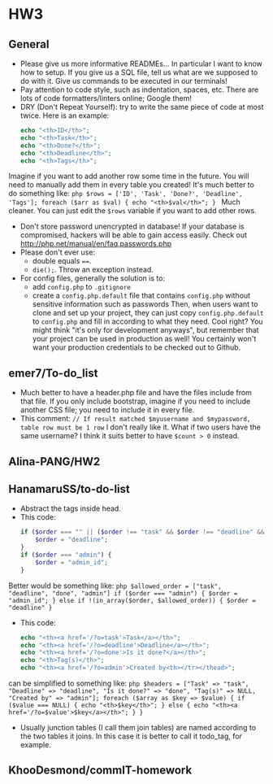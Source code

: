 # HW3

## General
- Please give us more informative READMEs... In particular I want to know how to setup. If you give us a SQL file, tell us what are we supposed to do with it. Give us commands to be executed in our terminals!
- Pay attention to code style, such as indentation, spaces, etc. There are lots of code formatters/linters online; Google them!
- DRY (Don't Repeat Yourself): try to write the same piece of code at most twice. Here is an example:
    ```php
    echo "<th>ID</th>";
    echo "<th>Task</th>";
    echo "<th>Done?</th>";
    echo "<th>Deadline</th>";
    echo "<th>Tags</th>";
    ```
Imagine if you want to add another row some time in the future. You will need to manually add them in every table you created! It's much better to do something like:
    ```php
    $rows = ['ID', 'Task', 'Done?', 'Deadline', 'Tags'];
    foreach ($arr as $val) {
    	echo "<th>$val</th>";
    }
    ```
Much cleaner. You can just edit the `$rows` variable if you want to add other rows.
- Don't store password unencrypted in database! If your database is compromised, hackers will be able to gain access easily. Check out http://php.net/manual/en/faq.passwords.php
- Please don't ever use:
  - double equals `==`.
  - `die();`. Throw an exception instead.
- For config files, generally the solution is to:
  - add `config.php` to `.gitignore`
  - create a `config.php.default` file that contains `config.php` without sensitive information such as passwords
Then, when users want to clone and set up your project, they can just copy `config.php.default` to `config.php` and fill in according to what they need. Cool right? You might think "it's only for development anyways", but remember that your project can be used in production as well! You certainly won't want your production credentials to be checked out to Github.

## emer7/To-do_list
- Much better to have a header.php file and have the files include from that file. If you only include bootstrap, imagine if you need to include another CSS file; you need to include it in every file.
- This comment: `// If result matched $myusername and $mypassword, table row must be 1 row` I don't really like it. What if two users have the same username? I think it suits better to have `$count > 0` instead.

## Alina-PANG/HW2

## HanamaruSS/to-do-list
- Abstract the tags inside head.
- This code:
    ```php
    if ($order === "" || ($order !== "task" && $order !== "deadline" && $order !== "done" && $order !== "admin")) {
    	$order = "deadline";
    }
    if ($order === "admin") {
    	$order = "admin_id";
    }
    ```
Better would be something like:
    ```php
    $allowed_order = ["task", "deadline", "done", "admin"]
    if ($order === "admin") {
    	$order = "admin_id";
    } else if !(in_array($order, $allowed_order)) {
    	$order = "deadline"
    }
    ```
- This code:
    ```php
    echo "<th><a href='/?o=task'>Task</a></th>";
    echo "<th><a href='/?o=deadline'>Deadline</a></th>";
    echo "<th><a href='/?o=done'>Is it done?</a></th>";
    echo "<th>Tag(s)</th>";
    echo "<th><a href='/?o=admin'>Created by<th></tr></thead>";
    ```
can be simplified to something like:
    ```php
    $headers = ["Task" => "task", "Deadline" => "deadline", "Is it done?" => "done", "Tag(s)" => NULL, "Created by" => "admin"];
    foreach ($array as $key => $value) {
    	if ($value === NULL) {
    		echo "<th>$key</th>";
    	} else {
    		echo "<th><a href='/?o=$value'>$key</a></th>";
    	}
    }
    ```
- Usually junction tables (I call them join tables) are named according to the two tables it joins. In this case it is better to call it todo_tag, for example.

## KhooDesmond/commIT-homework
